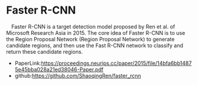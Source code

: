 # Faster R-CNN
&ensp;&ensp;Faster R-CNN is a target detection model proposed by Ren et al. of Microsoft Research Asia in 2015. The core idea of Faster R-CNN is to use the Region Proposal Network (Region Proposal Network) to generate candidate regions, and then use the Fast R-CNN network to classify and return these candidate regions.

- PaperLink:https://proceedings.neurips.cc/paper/2015/file/14bfa6bb14875e45bba028a21ed38046-Paper.pdf
- github:https://github.com/ShaoqingRen/faster_rcnn
